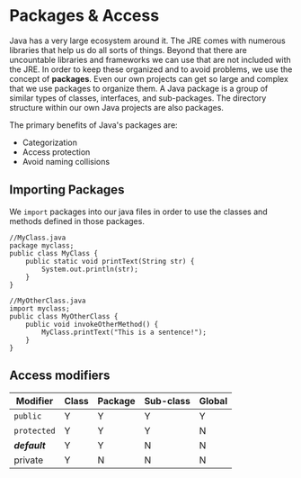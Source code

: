 # Packages & Access
Java has a very large ecosystem around it. The JRE comes with numerous libraries that help us do all sorts of things. Beyond that there are uncountable libraries and frameworks we can use that are not included with the JRE. In order to keep these organized and to avoid problems, we use the concept of **packages**. Even our own projects can get so large and complex that we use packages to organize them. A Java package is a group of similar types of classes, interfaces, and sub-packages. The directory structure within our own Java projects are also packages.  
  
The primary benefits of Java's packages are:
 - Categorization
 - Access protection
 - Avoid naming collisions
  
## Importing Packages
We `import` packages into our java files in order to use the classes and methods defined in those packages. 
```
//MyClass.java
package myclass;
public class MyClass {
    public static void printText(String str) {
        System.out.println(str);
    }
}

//MyOtherClass.java
import myclass;
public class MyOtherClass {
    public void invokeOtherMethod() {
        MyClass.printText("This is a sentence!");
    }
}
```
  
## Access modifiers 

| **Modifier** | **Class** | **Package** | **Sub-class** | **Global** |
| ------------ | --------- | ----------- | ------------- | ---------- |
| `public` | Y | Y | Y | Y |
| `protected` | Y | Y | Y | N |
| ***default*** | Y | Y | N | N |
| private | Y | N | N | N |

  
  
